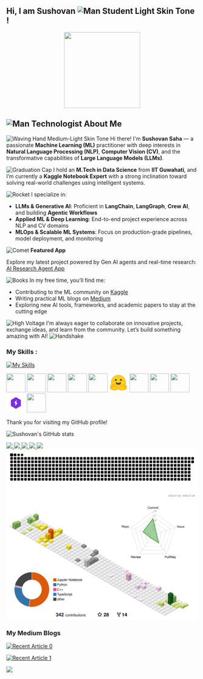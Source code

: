 ## Hi, I am Sushovan <img src="https://raw.githubusercontent.com/Tarikul-Islam-Anik/Animated-Fluent-Emojis/master/Emojis/People%20with%20professions/Man%20Student%20Light%20Skin%20Tone.png" alt="Man Student Light Skin Tone" width="40" height="40" /> !

<p align="center">
  <a href="https://in.linkedin.com/in/sushovan-saha-29a00a113" target="blank"><img align="center" src="https://i.pinimg.com/originals/a8/d5/ba/a8d5baeb06fc12c77ccefd0121010d20.gif" width="200" height="200" /></a>
</p>


## <img src="https://raw.githubusercontent.com/Tarikul-Islam-Anik/Animated-Fluent-Emojis/master/Emojis/People/Man%20Technologist.png" alt="Man Technologist" width="40" height="40" /> About Me

<img src="https://raw.githubusercontent.com/Tarikul-Islam-Anik/Animated-Fluent-Emojis/master/Emojis/Hand%20gestures/Waving%20Hand%20Medium-Light%20Skin%20Tone.png" alt="Waving Hand Medium-Light Skin Tone" width="30" height="30" /> Hi there! I'm **Sushovan Saha** — a passionate **Machine Learning (ML)** practitioner with deep interests in **Natural Language Processing (NLP)**, **Computer Vision (CV)**, and the transformative capabilities of **Large Language Models (LLMs)**.

<img src="https://raw.githubusercontent.com/Tarikul-Islam-Anik/Telegram-Animated-Emojis/main/Objects/Graduation%20Cap.webp" alt="Graduation Cap" width="30" height="30" /> I hold an **M.Tech in Data Science** from **IIT Guwahati**, and I’m currently a **Kaggle Notebook Expert** with a strong inclination toward solving real-world challenges using intelligent systems.

<img src="https://raw.githubusercontent.com/Tarikul-Islam-Anik/Animated-Fluent-Emojis/master/Emojis/Travel%20and%20places/Rocket.png" alt="Rocket" width="30" height="30" /> I specialize in:
- **LLMs & Generative AI**: Proficient in **LangChain**, **LangGraph**, **Crew AI**, and building **Agentic Workflows**
- **Applied ML & Deep Learning**: End-to-end project experience across NLP and CV domains
- **MLOps & Scalable ML Systems**: Focus on production-grade pipelines, model deployment, and monitoring

<img src="https://raw.githubusercontent.com/Tarikul-Islam-Anik/Animated-Fluent-Emojis/master/Emojis/Travel%20and%20places/Comet.png" alt="Comet" width="30" height="30" /> **Featured App**  

Explore my latest project powered by Gen AI agents and real-time research: [AI Research Agent App](https://ambidextrous.streamlit.app/)

<img src="https://raw.githubusercontent.com/Tarikul-Islam-Anik/Telegram-Animated-Emojis/main/Objects/Books.webp" alt="Books" width="30" height="30" /> In my free time, you’ll find me:
- Contributing to the ML community on [Kaggle](https://www.kaggle.com/sushovansaha9)
- Writing practical ML blogs on [Medium](https://medium.com/@sushovansaha95)
- Exploring new AI tools, frameworks, and academic papers to stay at the cutting edge

<img src="https://raw.githubusercontent.com/Tarikul-Islam-Anik/Animated-Fluent-Emojis/master/Emojis/Travel%20and%20places/High%20Voltage.png" alt="High Voltage" width="30" height="30" /> I'm always eager to collaborate on innovative projects, exchange ideas, and learn from the community. Let’s build something amazing with AI! <img src="https://raw.githubusercontent.com/Tarikul-Islam-Anik/Telegram-Animated-Emojis/main/People/Handshake.webp" alt="Handshake" width="25" height="25" />


### My Skills : 

[![My Skills](https://skillicons.dev/icons?i=cpp,python,pytorch,vscode,git,github,docker,gcp,aws,githubactions&perline=10)](https://skillicons.dev)  

<p align="left">
  <img src="https://cdn.jsdelivr.net/gh/devicons/devicon/icons/anaconda/anaconda-original.svg" width="50" height="50"/>
  <img src="https://colab.research.google.com/img/colab_favicon_256px.png" width="50" height="50"/>
  <img src="https://cdn3.iconfinder.com/data/icons/logos-and-brands-adobe/512/189_Kaggle-512.png" width="50" height="50"/>
  <img src="https://cdn-avatars.huggingface.co/v1/production/uploads/62ecdc18b72a69615d6bd857/E4lkPz1TZNLzIFr_dR273.png" width="50" height="50"/>
  <img src="https://upload.wikimedia.org/wikipedia/commons/thumb/a/ae/Keras_logo.svg/1200px-Keras_logo.svg.png" width="50" height="50"/>
  <img src="https://github.com/ambideXtrous9/ambideXtrous9/blob/main/icons/huggingface.png?raw=true" width="50" height="50"/>
  <img src="https://newrelic.com/sites/default/files/styles/medium/public/quickstarts/images/icons/langchain--logo.png?itok=JPlfUXXw" width="50" height="50"/>
  <img src="https://miro.medium.com/v2/resize:fit:1196/0*GuAKET2lI82IcBrW.png" width="50" height="50"/>
  <img src="https://miro.medium.com/v2/resize:fit:1400/0*-7HC-GJCxjn-Dm7i.png" width="50" height="50"/>
  <img src="https://github.com/ambideXtrous9/ambideXtrous9/blob/main/icons/lightning.png?raw=true" width="50" height="50"/>
  <img src="https://cdn.jsdelivr.net/gh/devicons/devicon/icons/linux/linux-original.svg" width="50" height="50"/>
</p>


Thank you for visiting my GitHub profile!

![Sushovan's GitHub stats](https://github-readme-stats.vercel.app/api?username=ambideXtrous9&show_icons=true&theme=vue)



<div id="badges">
  <a href="https://in.linkedin.com/in/sushovan-saha-29a00a113">
    <img src="https://img.shields.io/badge/LinkedIn-0A66C2.svg?style=for-the-badge&logo=LinkedIn&logoColor=white"/>
  </a>
  <a href="https://www.kaggle.com/sushovansaha9">
    <img src="https://img.shields.io/badge/Kaggle-20BEFF.svg?style=for-the-badge&logo=Kaggle&logoColor=white"/>
  </a>
  <a href="https://leetcode.com/ambideXtrous9/">
    <img src="https://img.shields.io/badge/LeetCode-FFA116.svg?style=for-the-badge&logo=LeetCode&logoColor=white"/>
  </a>
  <a href="https://www.instagram.com/ambidextrous_9/">
    <img src="https://img.shields.io/badge/Instagram-E4405F.svg?style=for-the-badge&logo=Instagram&logoColor=white"/>
  </a>
  <a href="https://www.facebook.com/sushovan.saha.16/">
    <img src="https://img.shields.io/badge/Facebook-1877F2.svg?style=for-the-badge&logo=Facebook&logoColor=white"/>
  </a>
</div>



<div align="center">
  <img
    alt="GitHub contribution snake"
    src="/snake/github-snake.svg" />
</div>


<div align="center">
  <img
    alt="GitHub contribution Map"
    src="/profile-3d-contrib/profile-season-animate.svg" />
</div>



### My Medium Blogs

<a target="_blank" href="https://github-readme-medium-recent-article.vercel.app/medium/@sushovansaha95/0"><img src="https://github-readme-medium-recent-article.vercel.app/medium/@sushovansaha95/0" alt="Recent Article 0"> 

<a target="_blank" href="https://github-readme-medium-recent-article.vercel.app/medium/@sushovansaha95/1"><img src="https://github-readme-medium-recent-article.vercel.app/medium/@sushovansaha95/1" alt="Recent Article 1"> 

![](https://komarev.com/ghpvc/?username=ambideXtrous9)


